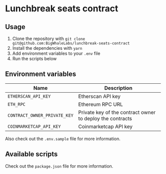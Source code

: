 # Lunchbreak seats contract

## Usage

1. Clone the repository with `git clone git@github.com:BigWhaleLabs/lunchbreak-seats-contract`
2. Install the dependencies with `yarn`
3. Add environment variables to your `.env` file
4. Run the scripts below

## Environment variables

| Name                         | Description                                               |
| ---------------------------- | --------------------------------------------------------- |
| `ETHERSCAN_API_KEY`          | Etherscan API key                                         |
| `ETH_RPC`                    | Ethereum RPC URL                                          |
| `CONTRACT_OWNER_PRIVATE_KEY` | Private key of the contract owner to deploy the contracts |
| `COINMARKETCAP_API_KEY`      | Coinmarketcap API key                                     |

Also check out the `.env.sample` file for more information.

## Available scripts

Check out the `package.json` file for more information.
